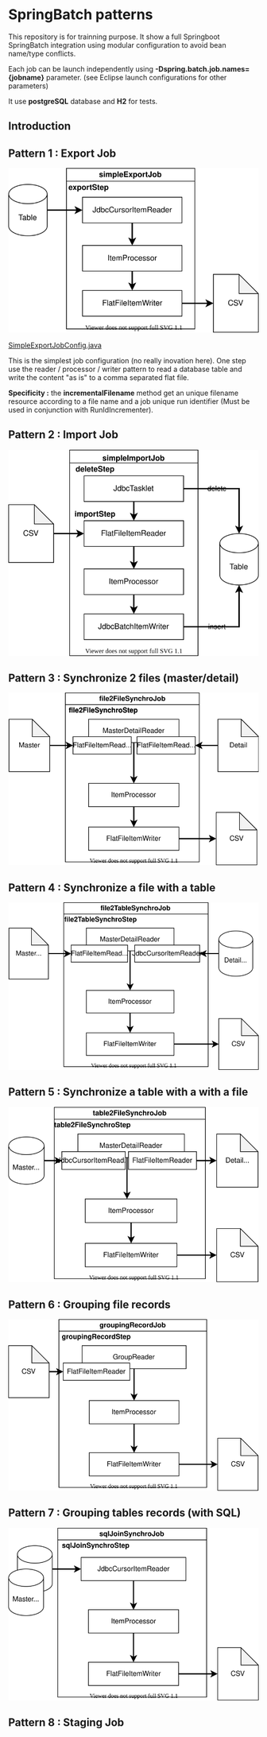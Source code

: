 # SpringBatch patterns

This repository is for trainning purpose. It show a full Springboot SpringBatch integration using modular configuration to avoid bean name/type conflicts.

Each job can be launch independently using **-Dspring.batch.job.names={jobname}** parameter. (see Eclipse launch configurations for other parameters)

It use **postgreSQL** database and **H2** for tests.

## Introduction

## Pattern 1 : Export Job

![alt text](./images/simpleExportJob.svg "Export Job")

[SimpleExportJobConfig.java](https://github.com/desprez/springbatch-patterns/blob/master/src/main/java/fr/training/springbatch/exportjob/SimpleExportJobConfig.java)

This is the simplest job configuration (no really inovation here).
One step use the reader / processor / writer pattern to read a database table and write the content "as is" to a comma separated flat file.

**Specificity :** the **incrementalFilename** method get an unique filename resource according to a file name and a job unique run identifier (Must be used in conjunction with RunIdIncrementer).

## Pattern 2 : Import Job

![alt text](./images/simpleImportJob.svg "Import Job")

## Pattern 3 : Synchronize 2 files (master/detail)

![alt text](./images/file2FileSynchroJob.svg "file2FileSynchroJob")

## Pattern 4 : Synchronize a file with a table

![alt text](./images/file2TableSynchroJob.svg "file2TableSynchroJob")

## Pattern 5 : Synchronize a table with a with a file

![alt text](./images/table2FileSynchroJob.svg "table2FileSynchroJob")

## Pattern 6 : Grouping file records

![alt text](./images/groupingRecordJob.svg "groupingRecordJob")

## Pattern 7 : Grouping tables records (with SQL)

![alt text](./images/sqlJoinSynchroJob.svg "sqlJoinSynchroJob")

## Pattern 8 : Staging Job
